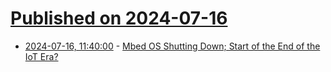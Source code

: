 # [Published on 2024-07-16](index.md)

* [2024-07-16, 11:40:00](https://soylentnews.org/article.pl?sid=24/07/15/0421231&from=rss) - [Mbed OS Shutting Down; Start of the End of the IoT Era?](https://soylentnews.org/article.pl?sid=24/07/15/0421231&from=rss)
